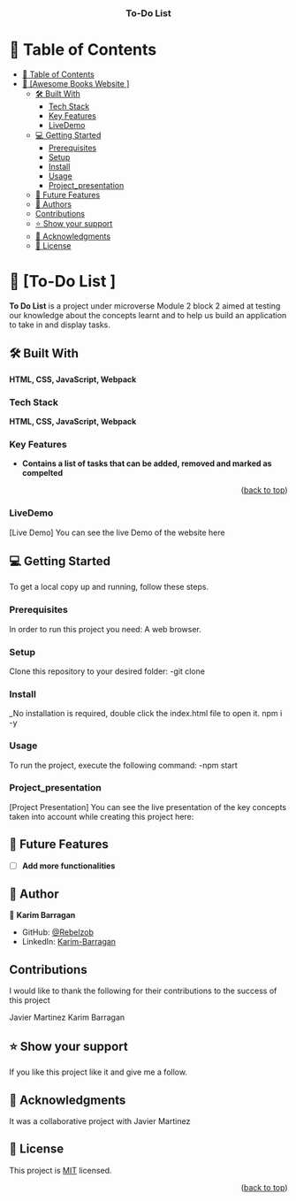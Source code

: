 <a name="readme-top"></a>


<div align="center">
  

  <h3><b>To-Do List</b></h3>

</div>

# 📗 Table of Contents

- [📗 Table of Contents](#-table-of-contents)
- [📖 \[Awesome Books Website \] ](#-To-Do-List--)
  - [🛠 Built With](#-built-with-html-css-and-javascript)
    - [Tech Stack](#tech-stack-html-css-and-javascript)
    - [Key Features ](#key-features-)
    - [LiveDemo](#livedemo)
  - [💻 Getting Started ](#-getting-started-)
    - [Prerequisites](#prerequisites)
    - [Setup](#setup)
    - [Install](#install)
    - [Usage](#usage)
    - [Project\_presentation](#project_presentation)
  - [🔭 Future Features ](#-future-features-)
  - [👥 Authors ](#-authors-)
  - [Contributions](#contributions)
  - [⭐️ Show your support ](#️-show-your-support-)
  - [🙏 Acknowledgments ](#-acknowledgments-)
  - [📝 License ](#-license-)


# 📖 [To-Do List ] <a name="about-project"></a>
**To Do List** is a project under microverse Module 2 block 2 aimed at testing our knowledge about the concepts learnt and to help us build an application to take in and display tasks.
## 🛠 Built With 

**HTML, CSS, JavaScript, Webpack**

### Tech Stack 

**HTML, CSS, JavaScript, Webpack**

### Key Features <a name="key-features"></a>
- **Contains a list of tasks that can be added, removed and marked as compelted**

<p align="right">(<a href="#readme-top">back to top</a>)</p>

### LiveDemo
[Live Demo] You can see the live Demo of the website here 

## 💻 Getting Started <a name="getting-started"></a>

To get a local copy up and running, follow these steps.

### Prerequisites

In order to run this project you need: A web browser.
### Setup

Clone this repository to your desired folder: 
-git clone 

### Install

_No installation is required, double click the index.html file to open it.
npm i -y

### Usage

To run the project, execute the following command:
-npm start

### Project_presentation
[Project Presentation] You can see the live presentation of the key concepts taken into account while creating this project here: 
## 🔭 Future Features <a name="future-features"></a>

- [ ]  **Add more functionalities**

## 👥 Author <a name="authors"></a>

👤 **Karim Barragan**

- GitHub: [@Rebelzob](https://github.com/Rebelzob)
- LinkedIn: [Karim-Barragan](https://www.linkedin.com/in/karim-barragan/)


## Contributions

I would like to thank the following for their contributions to the success of this project

Javier Martinez
Karim Barragan

## ⭐️ Show your support <a name="support"></a>
 
If you like this project like it and give me a follow.


## 🙏 Acknowledgments <a name="acknowledgements"></a>

It was a collaborative project with Javier Martinez



## 📝 License <a name="license"></a>

This project is [MIT](./LICENSE) licensed.


<p align="right">(<a href="#readme-top">back to top</a>)</p>
